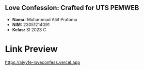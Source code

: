 ## Love Confession: Crafted for UTS PEMWEB

- **Nama:** Muhammad Aliif Pratama  
- **NIM:** 23051214091  
- **Kelas:** SI 2023 C  

# Link Preview
https://alyyfe-loveconfess.vercel.app

